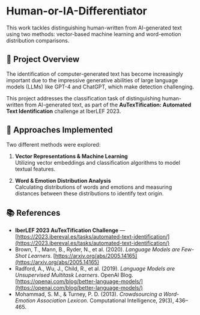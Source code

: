 # Human-or-IA-Differentiator
This work tackles distinguishing human-written from AI-generated text using two methods: vector-based machine learning and word-emotion distribution comparisons.

## 📄 Project Overview

The identification of computer-generated text has become increasingly important due to the impressive generative abilities of large language models (LLMs) like GPT-4 and ChatGPT, which make detection challenging.

This project addresses the classification task of distinguishing human-written from AI-generated text, as part of the **AuTexTification: Automated Text Identification** challenge at IberLEF 2023.

## 🚀 Approaches Implemented

Two different methods were explored:

1. **Vector Representations & Machine Learning**  
   Utilizing vector embeddings and classification algorithms to model textual features.

2. **Word & Emotion Distribution Analysis**  
   Calculating distributions of words and emotions and measuring distances between these distributions to identify text origin.

## 📚 References

- **IberLEF 2023 AuTexTification Challenge** — [https://2023.ibereval.es/tasks/automated-text-identification/](https://2023.ibereval.es/tasks/automated-text-identification/)
- Brown, T., Mann, B., Ryder, N., et al. (2020). *Language Models are Few-Shot Learners*. [https://arxiv.org/abs/2005.14165](https://arxiv.org/abs/2005.14165)
- Radford, A., Wu, J., Child, R., et al. (2019). *Language Models are Unsupervised Multitask Learners*. OpenAI Blog. [https://openai.com/blog/better-language-models/](https://openai.com/blog/better-language-models/)
- Mohammad, S. M., & Turney, P. D. (2013). *Crowdsourcing a Word-Emotion Association Lexicon*. Computational Intelligence, 29(3), 436–465.

